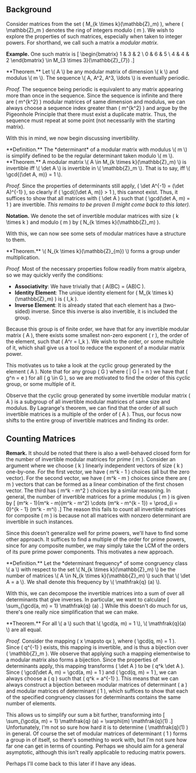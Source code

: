 ## Background

Consider matrices from the set \( M_{k \times k}(\mathbb{Z}_m) \), where \( \mathbb{Z}_m \) denotes the ring of integers modulo \( m \). We wish to explore the properties of such matrices, especially when taken to integer powers. For shorthand, we call such a matrix a *modular matrix*.

**Example.** One such matrix is
\[
    \begin{bmatrix}
        1 & 3 & 2 \\
        0 & 6 & 5 \\
        4 & 4 & 2
    \end{bmatrix} \in M_{3 \times 3}(\mathbb{Z}_{7})
.\]

<div class="side-box">
**Theorem.** Let \( A \) be any modular matrix of dimension \( k \) and modulus \( m \). The sequence \( A, A^2, A^3, \ldots \) is eventually periodic.
</div>

*Proof.* The sequence being periodic is equivalent to any matrix appearing more than once in the sequence. Since the sequence is infinite and there are \( m^{k^2} \) modular matrices of same dimension and modulus, we can always choose a sequence index greater than \( m^{k^2} \) and argue by the Pigeonhole Principle that there must exist a duplicate matrix. Thus, the sequence must repeat at some point (not necessarily with the starting matrix).

With this in mind, we now begin discussing invertibility.

<div class="side-box">
**Definition.** The *determinant* of a modular matrix with modulus \( m \) is simplify defined to be the regular determinant taken modulo \( m \).
</div>

<div class="side-box">
**Theorem.** A modular matrix \( A \in M_{k \times k}(\mathbb{Z}_m) \) is invertible iff \( \det A \) is invertible in \( \mathbb{Z}_m \). That is to say, iff \( \gcd{(\det A, m)} = 1 \).
</div>

*Proof.* Since the properties of determinants still apply, \( \det A^{-1} = (\det A)^{-1} \), so clearly if \( \gcd{(\det A, m)} > 1 \), this cannot exist. Thus, it suffices to show that all matrices with \( \det A \) such that \( \gcd(\det A, m) = 1 \) are invertible. *This remains to be proven (I might come back to this later).*

**Notation.** We denote the set of invertible modular matrices with size \( k \times k \) and modulo \( m \) by \( N_{k \times k}(\mathbb{Z}_m) \).

With this, we can now see some sets of modular matrices have a structure to them.

<div class="side-box">
**Theorem.** \( N_{k \times k}(\mathbb{Z}_{m}) \) forms a group under multiplication.
</div>

*Proof.* Most of the necessary properties follow readily from matrix algebra, so we may quickly verify the conditions:

- **Associativity**: We have trivially that \( A(BC) = (AB)C \).
- **Identity Element**: The unique identity element for \( M_{k \times k}(\mathbb{Z}_m) \) is \( I_k \).
- **Inverse Element**: It is already stated that each element has a (two-sided) inverse. Since this inverse is also invertible, it is included the group.

Because this group is of finite order, we have that for any invertible modular matrix \( A \), there exists some smallest non-zero exponent \( r \), the order of the element, such that \( A^r = I_k \). We wish to the order, or some multiple of it, which shall give us a tool to reduce the exponent of a modular matrix power.

This motivates us to take a look at the cyclic group generated by the element \( A \). Note that for any group \( G \) where \( | G | = n \) we have that \( g^n = e \) for all \( g \in G \), so we are motivated to find the order of this cyclic group, or some multiple of it.

Observe that the cyclic group generated by some invertible modular matrix \( A \) is a subgroup of all invertible modular matrices of same size and modulus. By Lagrange's theorem, we can find that the order of all such invertible matrices is a multiple of the order of \( A \). Thus, our focus now shifts to the entire group of invertible matrices and finding its order.

## Counting Matrices

**Remark.** It should be noted that there is also a well-behaved closed form for the number of invertible modular matrices for *prime* \( m \). Consider an argument where we choose \( k \) linearly independent vectors of size \( k \) one-by-one. For the first vector, we have \( m^k - 1 \) choices (all but the zero vector). For the second vector, we have \( m^k - m \) choices since there are \( m \) vectors that can be formed as a linear combination of the first chosen vector. The third has \( m^k - m^2 \) choices by a similar reasoning. In general, the number of invertible matrices for a prime modulus \( m \) is given by
\[
    (m^k - 1)(m^k - m)(m^k - m^2) \cdots (m^k - m^{k - 1}) = \prod_{i = 0}^{k - 1} (m^k - m^i)
.\]
The reason this fails to count all invertible matrices for composite \( m \) is because not all matrices with nonzero determinant are invertible in such instances.

Since this doesn't generalize well for prime powers, we'll have to find some other approach. It suffices to find a multiple of the order for prime powers, since for any composite number, we may simply take the LCM of the orders of its pure prime power components. This motivates a new approach.

<div class="side-box">
**Definition.** Let the *determinant frequency* of some congruency class \( a \) with respect to the set \( N_{k \times k}(\mathbb{Z}_m) \) be the number of matrices \( A \in N_{k \times k}(\mathbb{Z}_m) \) such that \( \det A = a \). We shall denote this frequency by \( \mathfrak{q} (a) \).
</div>

With this, we can decompose the invertible matrices into a sum of over all determinants that give inverses. In particular, we want to calculate
\[
    \sum_{\gcd(a, m) = 1} \mathfrak{q} (a)
.\]
While this doesn't do much for us, there's one really nice simplification that we can make.

<div class="side-box">
**Theorem.** For all \( a \) such that \( \gcd(a, m) = 1 \), \( \mathfrak{q}(a) \) are all equal.
</div>

*Proof.* Consider the mapping \( x \mapsto qx \), where \( \gcd(q, m) = 1 \). Since \( q^{-1} \) exists, this mapping is invertible, and is thus a bijection over \( \mathbb{Z}_m \). We observe that applying such a mapping elementwise to a modular matrix also forms a bijection. Since the properties of determinants apply, this mapping transforms \( \det A \) to be \( q^k \det A \). Since \( \gcd(\det A, m) = \gcd(a, m) = 1 \) and \( \gcd(q, m) = 1 \), we can always choose a \( q \) such that \( q^k = a^{-1} \). This means that we can always construct a bijection between modular matrices of determinant \( a \) and modular matrices of determinant \( 1 \), which suffices to show that each of the specified congruency classes for determinants contains the same number of elements.

This allows us to simplify our sum a bit further, transforming into
\[
    \sum_{\gcd(a, m) = 1} \mathfrak{q} (a) = \varphi(m) \mathfrak{q}(1)
.\]
Unfortunately, I'm not so sure how hard it is to determine \( \mathfrak{q}(1) \) in general. Of course the set of modular matrices of determinant \( 1 \) forms a group in of itself, so there's something to work with, but I'm not sure how far one can get in terms of counting. Perhaps we should aim for a general asymptotic, although this isn't really applicable to reducing matrix powers.

Perhaps I'll come back to this later if I have any ideas.
